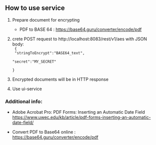 ## How to use service

1. Prepare document for encrypting
    * PDF to BASE 64 : https://base64.guru/converter/encode/pdf


2. crete POST request to http://localhost:8083/rest/v1/aes with JSON body:
   <br>
   <code>
   { <br>
   "stringToEncrypt":"BASE64_text",  
   "secret":"MY_SECRET"  
   }
   </code>

3. Encrypted documents will be in HTTP response
4. Use ui-service

### Additional info:

* Adobe Acrobat Pro: PDF Forms: Inserting an Automatic Date Field
  https://www.uwec.edu/kb/article/pdf-forms-inserting-an-automatic-date-field/

* Convert PDF to Base64 online : https://base64.guru/converter/encode/pdf
